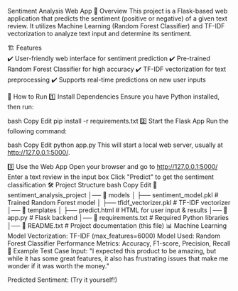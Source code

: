 Sentiment Analysis Web App
📌 Overview
This project is a Flask-based web application that predicts the sentiment (positive or negative) of a given text review. It utilizes Machine Learning (Random Forest Classifier) and TF-IDF vectorization to analyze text input and determine its sentiment.

🏗️ Features <br>
✔️ User-friendly web interface for sentiment prediction
✔️ Pre-trained Random Forest Classifier for high accuracy
✔️ TF-IDF vectorization for text preprocessing
✔️ Supports real-time predictions on new user inputs

🚀 How to Run
1️⃣ Install Dependencies
Ensure you have Python installed, then run:

bash
Copy
Edit
pip install -r requirements.txt
2️⃣ Start the Flask App
Run the following command:

bash
Copy
Edit
python app.py
This will start a local web server, usually at http://127.0.0.1:5000/.

3️⃣ Use the Web App
Open your browser and go to http://127.0.0.1:5000/
Enter a text review in the input box
Click "Predict" to get the sentiment classification
🛠️ Project Structure
bash
Copy
Edit
📂 sentiment_analysis_project
│── 📂 models
│   ├── sentiment_model.pkl  # Trained Random Forest model
│   ├── tfidf_vectorizer.pkl # TF-IDF vectorizer
│── 📂 templates
│   ├── predict.html         # HTML for user input & results
│── 📜 app.py                # Flask backend
│── 📜 requirements.txt       # Required Python libraries
│── 📜 README.txt             # Project documentation (this file)
📊 Machine Learning Model
Vectorization: TF-IDF (max_features=6000)
Model Used: Random Forest Classifier
Performance Metrics: Accuracy, F1-score, Precision, Recall
📝 Example Test Case
Input:
"I expected this product to be amazing, but while it has some great features, it also has frustrating issues that make me wonder if it was worth the money."

Predicted Sentiment: (Try it yourself!)
